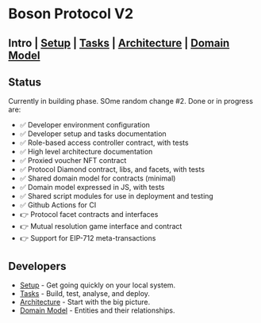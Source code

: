 # Boson Protocol V2
## Intro | [Setup](docs/setup.md) | [Tasks](docs/tasks.md) |  [Architecture](docs/architecture.md) | [Domain Model](docs/domain.md)

## Status
Currently in building phase. 
SOme random change #2.
Done or in progress are:

  - ✅ Developer environment configuration
  - ✅ Developer setup and tasks documentation
  - ✅ Role-based access controller contract, with tests
  - ✅ High level architecture documentation 
  - ✅ Proxied voucher NFT contract
  - ✅ Protocol Diamond contract, libs, and facets, with tests
  - ✅ Shared domain model for contracts (minimal)
  - ✅ Domain model expressed in JS, with tests
  - ✅ Shared script modules for use in deployment and testing
  - ✅ Github Actions for CI
  - 👉 Protocol facet contracts and interfaces
  - 👉 Mutual resolution game interface and contract 
  - 👉 Support for EIP-712 meta-transactions
  
## Developers
  - [Setup](docs/setup.md) - Get going quickly on your local system.
  - [Tasks](docs/tasks.md) - Build, test, analyse, and deploy.
  - [Architecture](docs/architecture.md) - Start with the big picture.
  - [Domain Model](docs/domain.md) - Entities and their relationships.
  